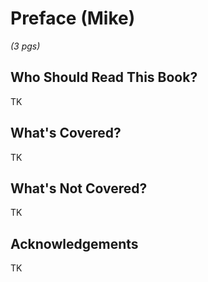 # Preface (Mike)

*(3 pgs)*

## Who Should Read This Book?
TK

## What's Covered?
TK

## What's Not Covered?
TK

## Acknowledgements
TK
